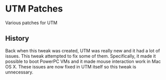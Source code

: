 # UTM Patches

Various patches for UTM

## History

Back when this tweak was created, UTM was really new and it had a lot of issues. This tweak attempted to fix some of them. Specifically, it made it possible to boot PowerPC VMs and it made mouse interaction work in Mac OS X. These issues are now fixed in UTM itself so this tweak is unnecessary.
